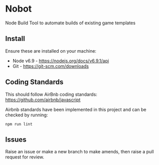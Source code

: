 # Nobot

Node Build Tool to automate builds of existing game templates

## Install

Ensure these are installed on your machine:

- Node v6.9 - <https://nodejs.org/docs/v6.9.1/api>
- Git - <https://git-scm.com/downloads>

## Coding Standards

This should follow AirBnb coding standards: https://github.com/airbnb/javascript

Airbnb standards have been implemented in this project and can be checked by running:

```shell
npm run lint
```

## Issues

Raise an issue or make a new branch to make amends, then raise a pull request for review.
